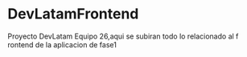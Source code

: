 # DevLatamFrontend
Proyecto DevLatam Equipo 26,aqui se subiran todo lo relacionado al f rontend de la aplicacion de fase1

